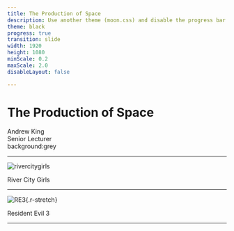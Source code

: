 ```yaml
---
title: The Production of Space
description: Use another theme (moon.css) and disable the progress bar at the bottom 
theme: black
progress: true
transition: slide
width: 1920
height: 1080
minScale: 0.2
maxScale: 2.0
disableLayout: false

---
```


# The Production of Space
Andrew King  
Senior Lecturer  
background:grey

---

![rivercitygirls](https://user-images.githubusercontent.com/79170506/190489026-3d5f7113-0596-49b1-9f53-ce687e1a611f.jpg)

River City Girls

---

![RE3](https://user-images.githubusercontent.com/79170506/190502026-67124ee8-287d-42ef-b435-b5cea68939e7.jpg){.r-stretch}

Resident Evil 3

---

